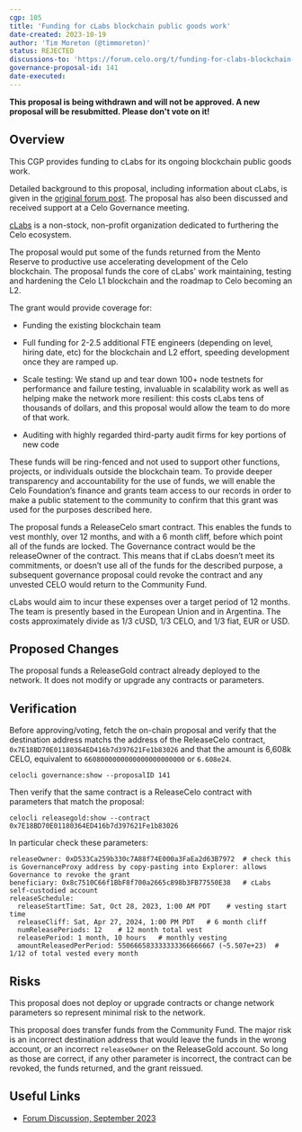 ```yaml
---
cgp: 105
title: 'Funding for cLabs blockchain public goods work'
date-created: 2023-10-19
author: 'Tim Moreton (@timmoreton)'
status: REJECTED
discussions-to: 'https://forum.celo.org/t/funding-for-clabs-blockchain-public-goods-work/6569'
governance-proposal-id: 141
date-executed:
---
```


**This proposal is being withdrawn and will not be approved. A new proposal will be resubmitted. Please don't vote on it!** 


## Overview

This CGP provides funding to cLabs for its ongoing blockchain public goods work.     

Detailed background to this proposal, including information about cLabs, is given in the [original forum post](https://forum.celo.org/t/funding-for-clabs-blockchain-public-goods-work/6569).  The proposal has also been discussed and received support at a Celo Governance meeting. 

[cLabs](https://clabs.co) is a non-stock, non-profit organization dedicated to furthering the Celo ecosystem. 

The proposal would put some of the funds returned from the Mento Reserve to productive use accelerating development of the Celo blockchain. The proposal funds the core of cLabs' work maintaining, testing and hardening the Celo L1 blockchain and the roadmap to Celo becoming an L2. 

The grant would provide coverage for:

* Funding the existing blockchain team

* Full funding for 2-2.5 additional FTE engineers (depending on level, hiring date, etc) for the blockchain and L2 effort, speeding development once they are ramped up.

* Scale testing: We stand up and tear down 100+ node testnets for performance and failure testing, invaluable in scalability work as well as helping make the network more resilient: this costs cLabs tens of thousands of dollars, and this proposal would allow the team to do more of that work.

* Auditing with highly regarded third-party audit firms for key portions of new code

These funds will be ring-fenced and not used to support other functions, projects, or individuals outside the blockchain team. To provide deeper transparency and accountability for the use of funds, we will enable the Celo Foundation’s finance and grants team access to our records in order to make a public statement to the community to confirm that this grant was used for the purposes described here.

The proposal funds a ReleaseCelo smart contract. This enables the funds to vest monthly, over 12 months, and with a 6 month cliff, before which point all of the funds are locked. The Governance contract would be the releaseOwner of the contract. This means that if cLabs doesn’t meet its commitments, or doesn’t use all of the funds for the described purpose, a subsequent governance proposal could revoke the contract and any unvested CELO would return to the Community Fund.

cLabs would aim to incur these expenses over a target period of 12 months. The team is presently based in the European Union and in Argentina. The costs approximately divide as 1/3 cUSD, 1/3 CELO, and 1/3 fiat, EUR or USD. 

## Proposed Changes

The proposal funds a ReleaseGold contract already deployed to the network. It does not modify or upgrade any contracts or parameters.

## Verification

Before approving/voting, fetch the on-chain proposal and verify that the destination address matchs the address of the ReleaseCelo contract, `0x7E18BD70E01180364ED416b7d397621Fe1b83026` and that the amount is 6,608k CELO, equivalent to `6608000000000000000000000` or `6.608e24`.

```celocli governance:show --proposalID 141```

Then verify that the same contract is a ReleaseCelo contract with parameters that match the proposal:

```celocli releasegold:show --contract  0x7E18BD70E01180364ED416b7d397621Fe1b83026```

In particular check these parameters:

```
releaseOwner: 0xD533Ca259b330c7A88f74E000a3FaEa2d63B7972  # check this is GovernanceProxy address by copy-pasting into Explorer: allows Governance to revoke the grant
beneficiary: 0x8c7510C66f1BbF8f700a2665c898b3FB77550E38   # cLabs self-custodied account
releaseSchedule:
  releaseStartTime: Sat, Oct 28, 2023, 1:00 AM PDT    # vesting start time
  releaseCliff: Sat, Apr 27, 2024, 1:00 PM PDT   # 6 month cliff
  numReleasePeriods: 12    # 12 month total vest 
  releasePeriod: 1 month, 10 hours   # monthly vesting 
  amountReleasedPerPeriod: 550666583333333366666667 (~5.507e+23)  # 1/12 of total vested every month
```

## Risks

This proposal does not deploy or upgrade contracts or change network parameters so represent minimal risk to the network. 

This proposal does transfer funds from the Community Fund.  The major risk is an incorrect destination address that would leave the funds in the wrong account, or an incorrect `releaseOwner` on the ReleaseGold account. So long as those are correct, if any other parameter is incorrect, the contract can be revoked, the funds returned, and the grant reissued. 

## Useful Links

* [Forum Discussion, September 2023](https://forum.celo.org/t/funding-for-clabs-blockchain-public-goods-work/6569)
